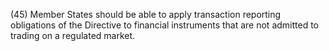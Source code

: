 (45) Member States should be able to apply transaction reporting obligations of the Directive to financial instruments that are not admitted to trading on a regulated market.